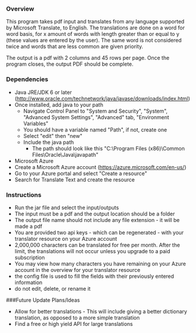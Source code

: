 ### Overview
This program takes pdf input and translates from any language supported by Microsoft Translate, to English. The translations are done on a word for word basis, for x amount of words with length greater than or equal to y (these values are entered by the user). The same word is not considered twice and words that are less common are given priority.

The output is a pdf with 2 columns and 45 rows per page. Once the program closes, the output PDF should be complete.

### Dependencies

- Java JRE/JDK 6 or later (http://www.oracle.com/technetwork/java/javase/downloads/index.html)
 - Once installed, add java to your path
   - Navigate Control Panel to "System and Security", "System", "Advanced System Settings", "Advanced" tab, "Environment Variables"
   - You should have a variable named "Path", if not, create one
   - Select "edit" then "new"
   - Include the java path
     - The path should look like this "C:\Program Files (x86)\Common Files\Oracle\Java\javapath"
- Microsoft Azure
 - Create a Microsoft Azure account (https://azure.microsoft.com/en-us/)
 - Go to your Azure portal and select "Create a resource"
 - Search for Translate Text and create the resource
 
### Instructions
 - Run the jar file and select the input/outputs
  - The input must be a pdf and the output location should be a folder
  - The output file name should not include any file extension - it will be made a pdf
  - You are provided two api keys - which can be regenerated - with your translator resource on your Azure account
 - 2,000,000 characters can be translated for free per month. After the limit, the translations will not occur unless you upgrade to a paid subscription
  - You may view how many characters you have remaining on your Azure account in the overview for your translator resource
 - the config file is used to fill the fields with their previously entered information
  - do not edit, delete, or rename it
  
  ###Future Update Plans/Ideas
   - Allow for better translations
    - This will include giving a better dictionary translation, as opposed to a more simple translation
   - Find a free or high yield API for large translations
